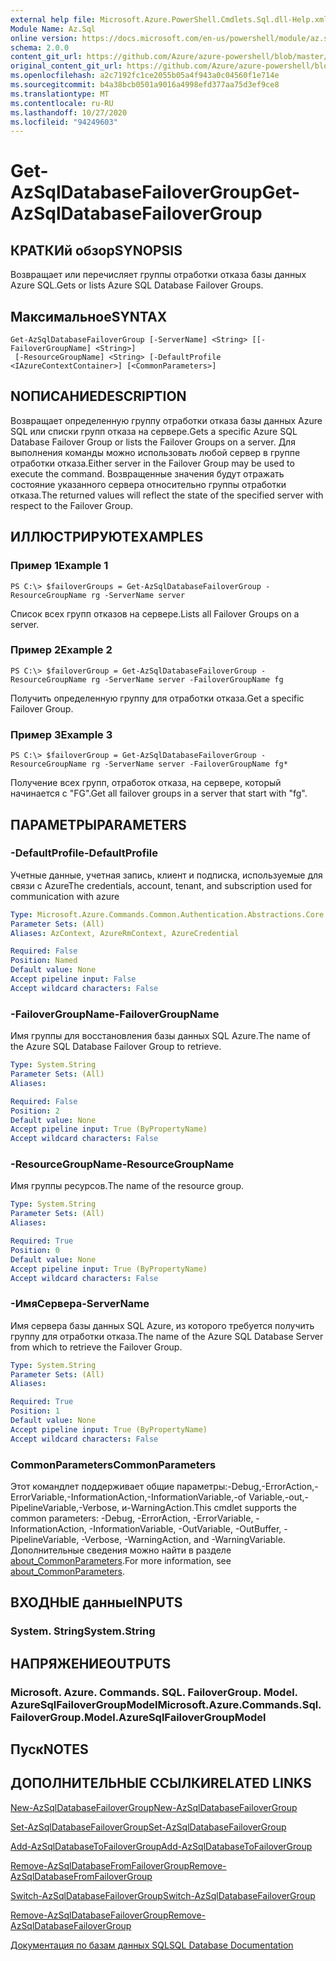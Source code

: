 ```yaml
---
external help file: Microsoft.Azure.PowerShell.Cmdlets.Sql.dll-Help.xml
Module Name: Az.Sql
online version: https://docs.microsoft.com/en-us/powershell/module/az.sql/get-azsqldatabasefailovergroup
schema: 2.0.0
content_git_url: https://github.com/Azure/azure-powershell/blob/master/src/Sql/Sql/help/Get-AzSqlDatabaseFailoverGroup.md
original_content_git_url: https://github.com/Azure/azure-powershell/blob/master/src/Sql/Sql/help/Get-AzSqlDatabaseFailoverGroup.md
ms.openlocfilehash: a2c7192fc1ce2055b05a4f943a0c04560f1e714e
ms.sourcegitcommit: b4a38bcb0501a9016a4998efd377aa75d3ef9ce8
ms.translationtype: MT
ms.contentlocale: ru-RU
ms.lasthandoff: 10/27/2020
ms.locfileid: "94249603"
---
```

# <span data-ttu-id="f22c2-101">Get-AzSqlDatabaseFailoverGroup</span><span class="sxs-lookup"><span data-stu-id="f22c2-101">Get-AzSqlDatabaseFailoverGroup</span></span>

## <span data-ttu-id="f22c2-102">КРАТКИй обзор</span><span class="sxs-lookup"><span data-stu-id="f22c2-102">SYNOPSIS</span></span>
<span data-ttu-id="f22c2-103">Возвращает или перечисляет группы отработки отказа базы данных Azure SQL.</span><span class="sxs-lookup"><span data-stu-id="f22c2-103">Gets or lists Azure SQL Database Failover Groups.</span></span>

## <span data-ttu-id="f22c2-104">Максимальное</span><span class="sxs-lookup"><span data-stu-id="f22c2-104">SYNTAX</span></span>

```
Get-AzSqlDatabaseFailoverGroup [-ServerName] <String> [[-FailoverGroupName] <String>]
 [-ResourceGroupName] <String> [-DefaultProfile <IAzureContextContainer>] [<CommonParameters>]
```

## <span data-ttu-id="f22c2-105">NОПИСАНИЕ</span><span class="sxs-lookup"><span data-stu-id="f22c2-105">DESCRIPTION</span></span>
<span data-ttu-id="f22c2-106">Возвращает определенную группу отработки отказа базы данных Azure SQL или списки групп отказа на сервере.</span><span class="sxs-lookup"><span data-stu-id="f22c2-106">Gets a specific Azure SQL Database Failover Group or lists the Failover Groups on a server.</span></span>
<span data-ttu-id="f22c2-107">Для выполнения команды можно использовать любой сервер в группе отработки отказа.</span><span class="sxs-lookup"><span data-stu-id="f22c2-107">Either server in the Failover Group may be used to execute the command.</span></span> <span data-ttu-id="f22c2-108">Возвращенные значения будут отражать состояние указанного сервера относительно группы отработки отказа.</span><span class="sxs-lookup"><span data-stu-id="f22c2-108">The returned values will reflect the state of the specified server with respect to the Failover Group.</span></span>

## <span data-ttu-id="f22c2-109">ИЛЛЮСТРИРУЮТ</span><span class="sxs-lookup"><span data-stu-id="f22c2-109">EXAMPLES</span></span>

### <span data-ttu-id="f22c2-110">Пример 1</span><span class="sxs-lookup"><span data-stu-id="f22c2-110">Example 1</span></span>
```
PS C:\> $failoverGroups = Get-AzSqlDatabaseFailoverGroup -ResourceGroupName rg -ServerName server
```

<span data-ttu-id="f22c2-111">Список всех групп отказов на сервере.</span><span class="sxs-lookup"><span data-stu-id="f22c2-111">Lists all Failover Groups on a server.</span></span>

### <span data-ttu-id="f22c2-112">Пример 2</span><span class="sxs-lookup"><span data-stu-id="f22c2-112">Example 2</span></span>
```
PS C:\> $failoverGroup = Get-AzSqlDatabaseFailoverGroup -ResourceGroupName rg -ServerName server -FailoverGroupName fg
```

<span data-ttu-id="f22c2-113">Получить определенную группу для отработки отказа.</span><span class="sxs-lookup"><span data-stu-id="f22c2-113">Get a specific Failover Group.</span></span>

### <span data-ttu-id="f22c2-114">Пример 3</span><span class="sxs-lookup"><span data-stu-id="f22c2-114">Example 3</span></span>
```
PS C:\> $failoverGroup = Get-AzSqlDatabaseFailoverGroup -ResourceGroupName rg -ServerName server -FailoverGroupName fg*
```

<span data-ttu-id="f22c2-115">Получение всех групп, отработок отказа, на сервере, который начинается с "FG".</span><span class="sxs-lookup"><span data-stu-id="f22c2-115">Get all failover groups in a server that start with "fg".</span></span>

## <span data-ttu-id="f22c2-116">ПАРАМЕТРЫ</span><span class="sxs-lookup"><span data-stu-id="f22c2-116">PARAMETERS</span></span>

### <span data-ttu-id="f22c2-117">-DefaultProfile</span><span class="sxs-lookup"><span data-stu-id="f22c2-117">-DefaultProfile</span></span>
<span data-ttu-id="f22c2-118">Учетные данные, учетная запись, клиент и подписка, используемые для связи с Azure</span><span class="sxs-lookup"><span data-stu-id="f22c2-118">The credentials, account, tenant, and subscription used for communication with azure</span></span>

```yaml
Type: Microsoft.Azure.Commands.Common.Authentication.Abstractions.Core.IAzureContextContainer
Parameter Sets: (All)
Aliases: AzContext, AzureRmContext, AzureCredential

Required: False
Position: Named
Default value: None
Accept pipeline input: False
Accept wildcard characters: False
```

### <span data-ttu-id="f22c2-119">-FailoverGroupName</span><span class="sxs-lookup"><span data-stu-id="f22c2-119">-FailoverGroupName</span></span>
<span data-ttu-id="f22c2-120">Имя группы для восстановления базы данных SQL Azure.</span><span class="sxs-lookup"><span data-stu-id="f22c2-120">The name of the Azure SQL Database Failover Group to retrieve.</span></span>

```yaml
Type: System.String
Parameter Sets: (All)
Aliases:

Required: False
Position: 2
Default value: None
Accept pipeline input: True (ByPropertyName)
Accept wildcard characters: False
```

### <span data-ttu-id="f22c2-121">-ResourceGroupName</span><span class="sxs-lookup"><span data-stu-id="f22c2-121">-ResourceGroupName</span></span>
<span data-ttu-id="f22c2-122">Имя группы ресурсов.</span><span class="sxs-lookup"><span data-stu-id="f22c2-122">The name of the resource group.</span></span>

```yaml
Type: System.String
Parameter Sets: (All)
Aliases:

Required: True
Position: 0
Default value: None
Accept pipeline input: True (ByPropertyName)
Accept wildcard characters: False
```

### <span data-ttu-id="f22c2-123">-ИмяСервера</span><span class="sxs-lookup"><span data-stu-id="f22c2-123">-ServerName</span></span>
<span data-ttu-id="f22c2-124">Имя сервера базы данных SQL Azure, из которого требуется получить группу для отработки отказа.</span><span class="sxs-lookup"><span data-stu-id="f22c2-124">The name of the Azure SQL Database Server from which to retrieve the Failover Group.</span></span>

```yaml
Type: System.String
Parameter Sets: (All)
Aliases:

Required: True
Position: 1
Default value: None
Accept pipeline input: True (ByPropertyName)
Accept wildcard characters: False
```

### <span data-ttu-id="f22c2-125">CommonParameters</span><span class="sxs-lookup"><span data-stu-id="f22c2-125">CommonParameters</span></span>
<span data-ttu-id="f22c2-126">Этот командлет поддерживает общие параметры:-Debug,-ErrorAction,-ErrorVariable,-InformationAction,-InformationVariable,-of Variable,-out,-PipelineVariable,-Verbose, и-WarningAction.</span><span class="sxs-lookup"><span data-stu-id="f22c2-126">This cmdlet supports the common parameters: -Debug, -ErrorAction, -ErrorVariable, -InformationAction, -InformationVariable, -OutVariable, -OutBuffer, -PipelineVariable, -Verbose, -WarningAction, and -WarningVariable.</span></span> <span data-ttu-id="f22c2-127">Дополнительные сведения можно найти в разделе [about_CommonParameters](http://go.microsoft.com/fwlink/?LinkID=113216).</span><span class="sxs-lookup"><span data-stu-id="f22c2-127">For more information, see [about_CommonParameters](http://go.microsoft.com/fwlink/?LinkID=113216).</span></span>

## <span data-ttu-id="f22c2-128">ВХОДНЫЕ данные</span><span class="sxs-lookup"><span data-stu-id="f22c2-128">INPUTS</span></span>

### <span data-ttu-id="f22c2-129">System. String</span><span class="sxs-lookup"><span data-stu-id="f22c2-129">System.String</span></span>

## <span data-ttu-id="f22c2-130">НАПРЯЖЕНИЕ</span><span class="sxs-lookup"><span data-stu-id="f22c2-130">OUTPUTS</span></span>

### <span data-ttu-id="f22c2-131">Microsoft. Azure. Commands. SQL. FailoverGroup. Model. AzureSqlFailoverGroupModel</span><span class="sxs-lookup"><span data-stu-id="f22c2-131">Microsoft.Azure.Commands.Sql.FailoverGroup.Model.AzureSqlFailoverGroupModel</span></span>

## <span data-ttu-id="f22c2-132">Пуск</span><span class="sxs-lookup"><span data-stu-id="f22c2-132">NOTES</span></span>

## <span data-ttu-id="f22c2-133">ДОПОЛНИТЕЛЬНЫЕ ССЫЛКИ</span><span class="sxs-lookup"><span data-stu-id="f22c2-133">RELATED LINKS</span></span>

[<span data-ttu-id="f22c2-134">New-AzSqlDatabaseFailoverGroup</span><span class="sxs-lookup"><span data-stu-id="f22c2-134">New-AzSqlDatabaseFailoverGroup</span></span>](./New-AzSqlDatabaseFailoverGroup.md)

[<span data-ttu-id="f22c2-135">Set-AzSqlDatabaseFailoverGroup</span><span class="sxs-lookup"><span data-stu-id="f22c2-135">Set-AzSqlDatabaseFailoverGroup</span></span>](./Set-AzSqlDatabaseFailoverGroup.md)

[<span data-ttu-id="f22c2-136">Add-AzSqlDatabaseToFailoverGroup</span><span class="sxs-lookup"><span data-stu-id="f22c2-136">Add-AzSqlDatabaseToFailoverGroup</span></span>](./Add-AzSqlDatabaseToFailoverGroup.md)

[<span data-ttu-id="f22c2-137">Remove-AzSqlDatabaseFromFailoverGroup</span><span class="sxs-lookup"><span data-stu-id="f22c2-137">Remove-AzSqlDatabaseFromFailoverGroup</span></span>](./Remove-AzSqlDatabaseFromFailoverGroup.md)

[<span data-ttu-id="f22c2-138">Switch-AzSqlDatabaseFailoverGroup</span><span class="sxs-lookup"><span data-stu-id="f22c2-138">Switch-AzSqlDatabaseFailoverGroup</span></span>](./Switch-AzSqlDatabaseFailoverGroup.md)

[<span data-ttu-id="f22c2-139">Remove-AzSqlDatabaseFailoverGroup</span><span class="sxs-lookup"><span data-stu-id="f22c2-139">Remove-AzSqlDatabaseFailoverGroup</span></span>](./Remove-AzSqlDatabaseFailoverGroup.md)

[<span data-ttu-id="f22c2-140">Документация по базам данных SQL</span><span class="sxs-lookup"><span data-stu-id="f22c2-140">SQL Database Documentation</span></span>](https://docs.microsoft.com/azure/sql-database/)
